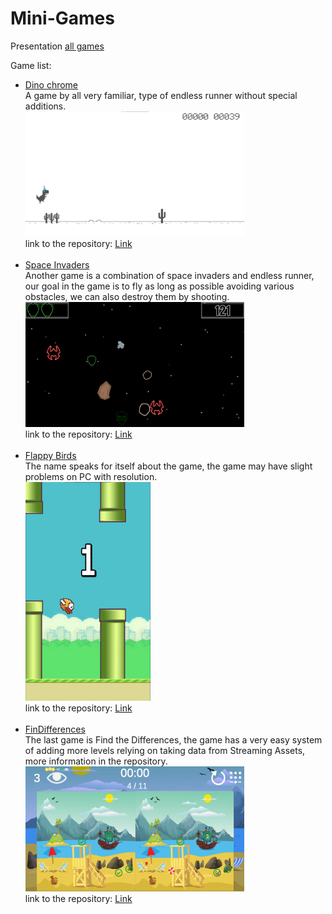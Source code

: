 # Mini-Games
Presentation [all games](https://czarny77.github.io/Mini-Games/)

Game list:
- [Dino chrome](https://czarny77.github.io/Mini-Games/DinoWebGL/index.html)<br>
  A game by all very familiar, type of endless runner without special additions.<br>
  <img src="Pictures/Dino.jpg" alt="Dino" width="350" height="200"><br>
  link to the repository: [Link](https://github.com/CZARNY77/Infinity-Runner)
  <br>
  <br>
- [Space Invaders](https://czarny77.github.io/Mini-Games/Space%20InvadersWebGL/index.html)<br>
  Another game is a combination of space invaders and endless runner, our goal in the game is to fly as long as possible avoiding various obstacles, we can also destroy them by shooting.<br>
  <img src="Pictures/SI.jpg" alt="Space" width="350" height="200"><br>
  link to the repository: [Link](https://github.com/CZARNY77/Space-Invaders)
  <br>
  <br>
- [Flappy Birds](https://czarny77.github.io/Mini-Games/Flappy%20Birds%20WebGL/index.html)<br>
  The name speaks for itself about the game, the game may have slight problems on PC with resolution.<br>
  <img src="Pictures/FB.jpg" alt="Bird" width="200" height="350"><br>
  link to the repository: [Link](https://github.com/CZARNY77/Flappy-Bird)
  <br>
  <br>
- [FinDifferences](https://czarny77.github.io/Mini-Games/FinDifferencesWebGL/index.html)<br>
  The last game is Find the Differences, the game has a very easy system of adding more levels relying on taking data from Streaming Assets, more information in the repository.<br>
  <img src="Pictures/FD.jpg" alt="Find" width="350" height="200"><br>
  link to the repository: [Link](https://github.com/CZARNY77/Find-Differences)
